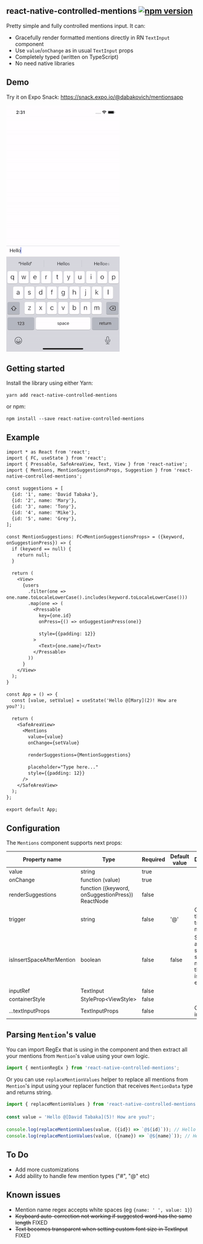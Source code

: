react-native-controlled-mentions [![npm version][npm-image]][npm-url]
-
Pretty simple and fully controlled mentions input. It can:

* Gracefully render formatted mentions directly in RN `TextInput` component
* Use `value`/`onChange` as in usual `TextInput` props
* Completely typed (written on TypeScript)
* No need native libraries

Demo
-
Try it on Expo Snack: https://snack.expo.io/@dabakovich/mentionsapp

![](demo.gif)

Getting started
-

Install the library using either Yarn:

``yarn add react-native-controlled-mentions``

or npm:

``npm install --save react-native-controlled-mentions``

Example
-

```tsx
import * as React from 'react';
import { FC, useState } from 'react';
import { Pressable, SafeAreaView, Text, View } from 'react-native';
import { Mentions, MentionSuggestionsProps, Suggestion } from 'react-native-controlled-mentions';

const suggestions = [
  {id: '1', name: 'David Tabaka'},
  {id: '2', name: 'Mary'},
  {id: '3', name: 'Tony'},
  {id: '4', name: 'Mike'},
  {id: '5', name: 'Grey'},
];

const MentionSuggestions: FC<MentionSuggestionsProps> = ({keyword, onSuggestionPress}) => {
  if (keyword == null) {
    return null;
  }

  return (
    <View>
      {users
        .filter(one => one.name.toLocaleLowerCase().includes(keyword.toLocaleLowerCase()))
        .map(one => (
          <Pressable
            key={one.id}
            onPress={() => onSuggestionPress(one)}

            style={{padding: 12}}
          >
            <Text>{one.name}</Text>
          </Pressable>
        ))
      }
    </View>
  );
}

const App = () => {
  const [value, setValue] = useState('Hello @[Mary](2)! How are you?');

  return (
    <SafeAreaView>
      <Mentions
        value={value}
        onChange={setValue}

        renderSuggestions={MentionSuggestions}

        placeholder="Type here..."
        style={{padding: 12}}
      />
    </SafeAreaView>
  );
};

export default App;
```

Configuration
-

The `Mentions` component supports next props:

| Property name             | Type                                              | Required | Default value | Description                                                                        |
|---------------------------|---------------------------------------------------|----------|---------------|------------------------------------------------------------------------------------|
| value                     | string                                            | true     |               |                                                                                    |
| onChange                  | function (value)                                  | true     |               |                                                                                    |
| renderSuggestions         | function ({keyword, onSuggestionPress}) ReactNode | false    |               |                                                                                    |
| trigger                   | string                                            | false    | '@'           | Character that will trigger mentions                                               |
| isInsertSpaceAfterMention | boolean                                           | false    | false         | Should we add a space after selected mentions if the mention is at the end of row  |
| inputRef                  | TextInput                                         | false    |               |                                                                                    |
| containerStyle            | StyleProp\<ViewStyle>                             | false    |               |                                                                                    |
| ...textInputProps         | TextInputProps                                    | false    |               | Other text input props                                                             |

Parsing `Mention`'s value
-

You can import RegEx that is using in the component and then extract all your mentions
from `Mention`'s value using your own logic.

```ts
import { mentionRegEx } from 'react-native-controlled-mentions';
```

Or you can use `replaceMentionValues` helper to replace all mentions from `Mention`'s input using
your replacer function that receives `MentionData` type and returns string.

```ts
import { replaceMentionValues } from 'react-native-controlled-mentions';

const value = 'Hello @[David Tabaka](5)! How are you?';

console.log(replaceMentionValues(value, ({id}) => `@${id}`)); // Hello @5! How are you?
console.log(replaceMentionValues(value, ({name}) => `@${name}`)); // Hello @David Tabaka! How are you?
```

To Do
-

* Add more customizations
* Add ability to handle few mention types ("#", "@" etc)

Known issues
-

* Mention name regex accepts white spaces (eg `{name: ' ', value: 1}`)
* ~~Keyboard auto-correction not working if suggested word has the same length~~ FIXED
* ~~Text becomes transparent when setting custom font size in TextInput~~ FIXED

[npm-image]: https://img.shields.io/npm/v/react-native-controlled-mentions

[npm-url]: https://npmjs.org/package/react-native-controlled-mentions
